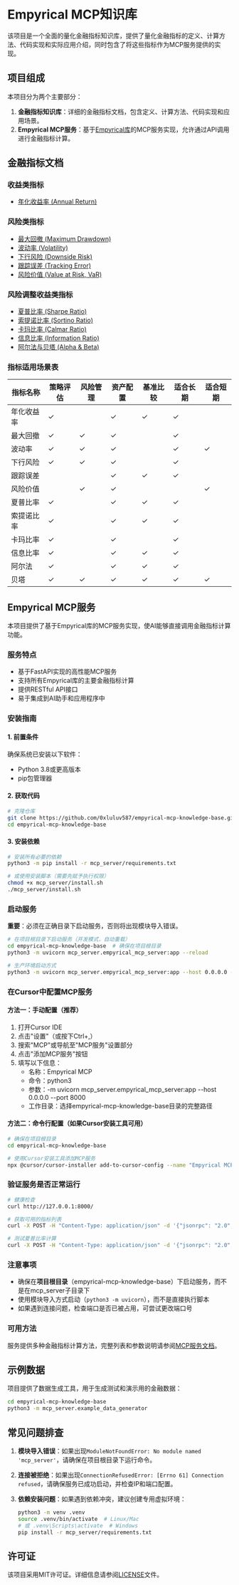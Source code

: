# Empyrical MCP知识库

该项目是一个全面的量化金融指标知识库，提供了量化金融指标的定义、计算方法、代码实现和实际应用介绍，同时包含了将这些指标作为MCP服务提供的实现。

## 项目组成

本项目分为两个主要部分：

1. **金融指标知识库**：详细的金融指标文档，包含定义、计算方法、代码实现和应用场景。
2. **Empyrical MCP服务**：基于[Empyrical库](https://github.com/quantopian/empyrical)的MCP服务实现，允许通过API调用进行金融指标计算。

## 金融指标文档

### 收益类指标
- [年化收益率 (Annual Return)](docs/annual_return.md)

### 风险类指标
- [最大回撤 (Maximum Drawdown)](docs/max_drawdown.md)
- [波动率 (Volatility)](docs/volatility.md)
- [下行风险 (Downside Risk)](docs/downside_risk.md)
- [跟踪误差 (Tracking Error)](docs/tracking_error.md)
- [风险价值 (Value at Risk, VaR)](docs/value_at_risk.md)

### 风险调整收益类指标
- [夏普比率 (Sharpe Ratio)](docs/sharpe_ratio.md)
- [索提诺比率 (Sortino Ratio)](docs/sortino_ratio.md)
- [卡玛比率 (Calmar Ratio)](docs/calmar_ratio.md)
- [信息比率 (Information Ratio)](docs/information_ratio.md)
- [阿尔法与贝塔 (Alpha & Beta)](docs/alpha_beta.md)

### 指标适用场景表

| 指标名称 | 策略评估 | 风险管理 | 资产配置 | 基准比较 | 适合长期 | 适合短期 |
|---------|---------|---------|---------|---------|---------|---------|
| 年化收益率 | ✓ | | ✓ | ✓ | ✓ | |
| 最大回撤 | ✓ | ✓ | ✓ | | ✓ | |
| 波动率 | ✓ | ✓ | ✓ | | ✓ | ✓ |
| 下行风险 | ✓ | ✓ | ✓ | | ✓ | |
| 跟踪误差 | | | ✓ | ✓ | ✓ | |
| 风险价值 | | ✓ | ✓ | | | ✓ |
| 夏普比率 | ✓ | | ✓ | ✓ | ✓ | |
| 索提诺比率 | ✓ | | ✓ | ✓ | ✓ | |
| 卡玛比率 | ✓ | | ✓ | | ✓ | |
| 信息比率 | ✓ | | ✓ | ✓ | ✓ | |
| 阿尔法 | ✓ | | ✓ | ✓ | ✓ | |
| 贝塔 | ✓ | ✓ | ✓ | ✓ | ✓ | ✓ |

## Empyrical MCP服务

本项目提供了基于Empyrical库的MCP服务实现，使AI能够直接调用金融指标计算功能。

### 服务特点

- 基于FastAPI实现的高性能MCP服务
- 支持所有Empyrical库的主要金融指标计算
- 提供RESTful API接口
- 易于集成到AI助手和应用程序中

### 安装指南

#### 1. 前置条件

确保系统已安装以下软件：
- Python 3.8或更高版本
- pip包管理器

#### 2. 获取代码

```bash
# 克隆仓库
git clone https://github.com/0xluluv587/empyrical-mcp-knowledge-base.git
cd empyrical-mcp-knowledge-base
```

#### 3. 安装依赖

```bash
# 安装所有必要的依赖
python3 -m pip install -r mcp_server/requirements.txt

# 或使用安装脚本（需要先赋予执行权限）
chmod +x mcp_server/install.sh
./mcp_server/install.sh
```

### 启动服务

**重要**：必须在正确目录下启动服务，否则将出现模块导入错误。

```bash
# 在项目根目录下启动服务（开发模式，自动重载）
cd empyrical-mcp-knowledge-base  # 确保在项目根目录
python3 -m uvicorn mcp_server.empyrical_mcp_server:app --reload

# 生产环境启动方式
python3 -m uvicorn mcp_server.empyrical_mcp_server:app --host 0.0.0.0 --port 8000
```

### 在Cursor中配置MCP服务

#### 方法一：手动配置（推荐）

1. 打开Cursor IDE
2. 点击"设置"（或按下Ctrl+,）
3. 搜索"MCP"或导航至"MCP服务"设置部分
4. 点击"添加MCP服务"按钮
5. 填写以下信息：
   - 名称：Empyrical MCP
   - 命令：python3
   - 参数：-m uvicorn mcp_server.empyrical_mcp_server:app --host 0.0.0.0 --port 8000
   - 工作目录：选择empyrical-mcp-knowledge-base目录的完整路径

#### 方法二：命令行配置（如果Cursor安装工具可用）

```bash
# 确保在项目根目录
cd empyrical-mcp-knowledge-base

# 使用Cursor安装工具添加MCP服务
npx @cursor/cursor-installer add-to-cursor-config --name "Empyrical MCP" --command "python3" --args "-m uvicorn mcp_server.empyrical_mcp_server:app --host 0.0.0.0 --port 8000" --path "$(pwd)"
```

### 验证服务是否正常运行

```bash
# 健康检查
curl http://127.0.0.1:8000/

# 获取可用的指标列表
curl -X POST -H "Content-Type: application/json" -d '{"jsonrpc": "2.0", "method": "get_available_metrics", "params": {}, "id": 1}' http://127.0.0.1:8000/

# 测试夏普比率计算
curl -X POST -H "Content-Type: application/json" -d '{"jsonrpc": "2.0", "method": "sharpe_ratio", "params": {"returns": [0.01, -0.02, 0.03, 0.01, -0.01, 0.02], "risk_free": 0.0}, "id": 1}' http://127.0.0.1:8000/
```

### 注意事项

- 确保在**项目根目录**（empyrical-mcp-knowledge-base）下启动服务，而不是在mcp_server子目录下
- 使用模块导入方式启动（`python3 -m uvicorn`），而不是直接执行脚本
- 如果遇到连接问题，检查端口是否已被占用，可尝试更改端口号

### 可用方法

服务提供多种金融指标计算方法，完整列表和参数说明请参阅[MCP服务文档](mcp_server/README.md)。

## 示例数据

项目提供了数据生成工具，用于生成测试和演示用的金融数据：

```bash
cd empyrical-mcp-knowledge-base
python3 -m mcp_server.example_data_generator
```

## 常见问题排查

1. **模块导入错误**：如果出现`ModuleNotFoundError: No module named 'mcp_server'`，请确保在项目根目录下运行命令。

2. **连接被拒绝**：如果出现`ConnectionRefusedError: [Errno 61] Connection refused`，请确保服务已成功启动，并检查IP和端口配置。

3. **依赖安装问题**：如果遇到依赖冲突，建议创建专用虚拟环境：
   ```bash
   python3 -m venv .venv
   source .venv/bin/activate  # Linux/Mac
   # 或 .venv\Scripts\activate  # Windows
   pip install -r mcp_server/requirements.txt
   ```

## 许可证

该项目采用MIT许可证。详细信息请参阅[LICENSE](LICENSE)文件。